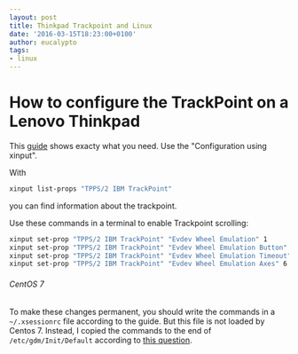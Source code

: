 ```yaml
---
layout: post
title: Thinkpad Trackpoint and Linux
date: '2016-03-15T18:23:00+0100'
author: eucalypto
tags:
- linux
---
```

How to configure the TrackPoint on a Lenovo Thinkpad
====================================================
This [guide][1] shows exacty what you need. Use the "Configuration using xinput".

With
```bash
xinput list-props "TPPS/2 IBM TrackPoint"
```
you can find information about the trackpoint.

Use these commands in a terminal to enable Trackpoint scrolling:
```bash
xinput set-prop "TPPS/2 IBM TrackPoint" "Evdev Wheel Emulation" 1
xinput set-prop "TPPS/2 IBM TrackPoint" "Evdev Wheel Emulation Button" 2
xinput set-prop "TPPS/2 IBM TrackPoint" "Evdev Wheel Emulation Timeout" 200
xinput set-prop "TPPS/2 IBM TrackPoint" "Evdev Wheel Emulation Axes" 6 7 4 5
```

###### CentOS 7

To make these changes permanent, you should write the commands in a
`~/.xsessionrc` file according to the guide. But this file is not loaded
by Centos 7. Instead, I copied the commands to the end of
`/etc/gdm/Init/Default` according to [this question][1].


[1]: http://www.thinkwiki.org/wiki/How_to_configure_the_TrackPoint
[2]: http://unix.stackexchange.com/questions/42611/how-can-i-run-a-script-that-starts-before-my-login-screen
